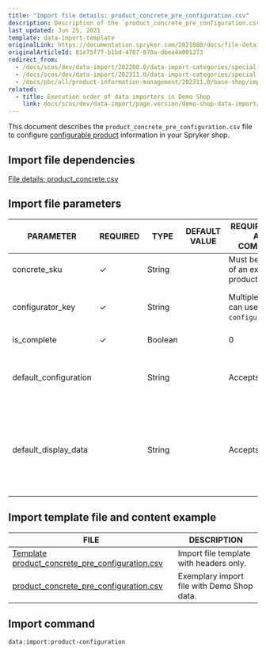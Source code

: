 ```yaml
---
title: "Import file details: product_concrete_pre_configuration.csv"
description: Description of the `product_concrete_pre_configuration.csv` import file.
last_updated: Jun 25, 2021
template: data-import-template
originalLink: https://documentation.spryker.com/2021080/docs/file-details-product-concrete-pre-configurationcsv
originalArticleId: 81e75f7f-b1bd-4707-870a-dbea4a001273
redirect_from:
  - /docs/scos/dev/data-import/202200.0/data-import-categories/special-product-types/configurable-product-import-category/file-details-product-concrete-pre-configuration.csv.html
  - /docs/scos/dev/data-import/202311.0/data-import-categories/special-product-types/configurable-product-import-category/file-details-product-concrete-pre-configuration.csv.html
  - /docs/pbc/all/product-information-management/202311.0/base-shop/import-and-export-data/file-details-product-concrete-pre-configuration.csv.html
related:
  - title: Execution order of data importers in Demo Shop
    link: docs/scos/dev/data-import/page.version/demo-shop-data-import/execution-order-of-data-importers-in-demo-shop.html
---
```


This document describes the `product_concrete_pre_configuration.csv` file to configure [configurable product](/docs/pbc/all/product-information-management/{{page.version}}/base-shop/configurable-product-feature-overview/configurable-product-feature-overview.html) information in your Spryker shop.

## Import file dependencies

[File details: product_concrete.csv](/docs/pbc/all/product-information-management/{{page.version}}/base-shop/import-and-export-data/products-data-import/import-file-details-product-concrete.csv.html#import-file-parameters)

## Import file parameters

| PARAMETER | REQUIRED | TYPE | DEFAULT VALUE | REQUIREMENTS AND COMMENTS | DESCRIPTION |
| --- | --- | --- | --- | --- | --- |
| concrete_sku | ✓ | String | | Must be an SKU of an existing product. | Unique product identifier. |
| configurator_key | ✓ | String | | Multiple products can use the same `configurator_key`. | Unique identifier of a product configurator to be used for this product. |
| is_complete | ✓ | Boolean | | 0 | True = `1` <br> False = `0` | Defines if product configuration is complete by default.
| default_configuration | | String |  | Accepts JSON. | Defines the configuration customers start configuring the product with. |
| default_display_data | | String |  | Accepts JSON. | Defines the configuration to be displayed to customers when they start configuring the product. The parameters are taken from `default_configuration`. |

## Import template file and content example

| FILE | DESCRIPTION |
| --- | --- |
| [Template product_concrete_pre_configuration.csv](https://spryker.s3.eu-central-1.amazonaws.com/docs/Developer+Guide/Back-End/Data+Manipulation/Data+Ingestion/Data+Import/Data+Import+Categories/Catalog+Setup/Products/Template+product_concrete_pre_configuration.csv) | Import file template with headers only. |
| [product_concrete_pre_configuration.csv](https://spryker.s3.eu-central-1.amazonaws.com/docs/Developer+Guide/Back-End/Data+Manipulation/Data+Ingestion/Data+Import/Data+Import+Categories/Catalog+Setup/Products/product_concrete_pre_configuration.csv) | Exemplary import file with Demo Shop data. |

## Import command

```bash
data:import:product-configuration
```
